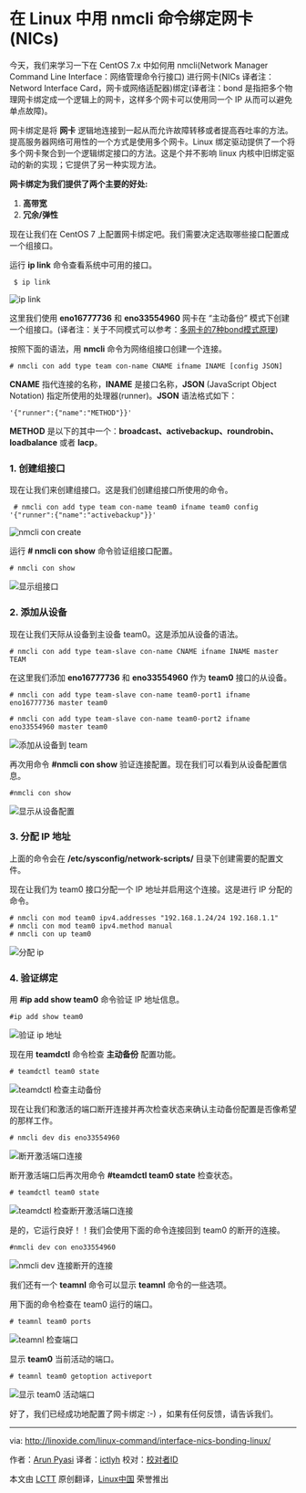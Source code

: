 在 Linux 中用 nmcli 命令绑定网卡(NICs)
================================================================================
今天，我们来学习一下在 CentOS 7.x 中如何用 nmcli(Network Manager Command Line Interface：网络管理命令行接口) 进行网卡(NICs 译者注：Netword Interface Card，网卡或网络适配器)绑定(译者注：bond 是指把多个物理网卡绑定成一个逻辑上的网卡，这样多个网卡可以使用同一个 IP 从而可以避免单点故障)。

网卡绑定是将 **网卡** 逻辑地连接到一起从而允许故障转移或者提高吞吐率的方法。提高服务器网络可用性的一个方式是使用多个网卡。Linux 绑定驱动提供了一个将多个网卡聚合到一个逻辑绑定接口的方法。这是个并不影响 linux 内核中旧绑定驱动的新的实现；它提供了另一种实现方法。

**网卡绑定为我们提供了两个主要的好处:**

1. **高带宽**
1. **冗余/弹性**

现在让我们在 CentOS 7 上配置网卡绑定吧。我们需要决定选取哪些接口配置成一个组接口。

运行 **ip link** 命令查看系统中可用的接口。

     $ ip link

![ip link](http://blog.linoxide.com/wp-content/uploads/2015/01/ip-link.png)

这里我们使用 **eno16777736** 和 **eno33554960** 网卡在 “主动备份” 模式下创建一个组接口。(译者注：关于不同模式可以参考：<a href="http://support.huawei.com/ecommunity/bbs/10155553.html">多网卡的7种bond模式原理</a>)

按照下面的语法，用 **nmcli** 命令为网络组接口创建一个连接。

    # nmcli con add type team con-name CNAME ifname INAME [config JSON]

**CNAME** 指代连接的名称，**INAME** 是接口名称，**JSON** (JavaScript Object Notation) 指定所使用的处理器(runner)。**JSON** 语法格式如下：

    '{"runner":{"name":"METHOD"}}' 

**METHOD** 是以下的其中一个：**broadcast、activebackup、roundrobin、loadbalance** 或者 **lacp**。

### 1. 创建组接口 ###

现在让我们来创建组接口。这是我们创建组接口所使用的命令。

     # nmcli con add type team con-name team0 ifname team0 config '{"runner":{"name":"activebackup"}}'

![nmcli con create](http://blog.linoxide.com/wp-content/uploads/2015/01/nmcli-con-create.png)

运行 **# nmcli con show** 命令验证组接口配置。

    # nmcli con show

![显示组接口](http://blog.linoxide.com/wp-content/uploads/2015/01/show-team-interface.png)

### 2. 添加从设备 ###

现在让我们天际从设备到主设备 team0。这是添加从设备的语法。

    # nmcli con add type team-slave con-name CNAME ifname INAME master TEAM

在这里我们添加 **eno16777736** 和 **eno33554960** 作为 **team0** 接口的从设备。

    # nmcli con add type team-slave con-name team0-port1 ifname eno16777736 master team0

    # nmcli con add type team-slave con-name team0-port2 ifname eno33554960 master team0

![添加从设备到 team](http://blog.linoxide.com/wp-content/uploads/2015/01/adding-to-team.png)

再次用命令 **#nmcli con show** 验证连接配置。现在我们可以看到从设备配置信息。

    #nmcli con show

![显示从设备配置](http://blog.linoxide.com/wp-content/uploads/2015/01/show-slave-config.png)

### 3. 分配 IP 地址 ###

上面的命令会在 **/etc/sysconfig/network-scripts/** 目录下创建需要的配置文件。

现在让我们为 team0 接口分配一个 IP 地址并启用这个连接。这是进行 IP 分配的命令。

    # nmcli con mod team0 ipv4.addresses "192.168.1.24/24 192.168.1.1"
    # nmcli con mod team0 ipv4.method manual
    # nmcli con up team0

![分配 ip](http://blog.linoxide.com/wp-content/uploads/2015/01/ip-assignment.png)

### 4. 验证绑定 ###

用 **#ip add show team0** 命令验证 IP 地址信息。

    #ip add show team0

![验证 ip 地址](http://blog.linoxide.com/wp-content/uploads/2015/01/verfiy-ip-adress.png)

现在用 **teamdctl** 命令检查 **主动备份** 配置功能。

    # teamdctl team0 state

![teamdctl 检查主动备份](http://blog.linoxide.com/wp-content/uploads/2015/01/teamdctl-activebackup-check.png)

现在让我们和激活的端口断开连接并再次检查状态来确认主动备份配置是否像希望的那样工作。

    # nmcli dev dis eno33554960

![断开激活端口连接](http://blog.linoxide.com/wp-content/uploads/2015/01/disconnect-activeport.png)

断开激活端口后再次用命令 **#teamdctl team0 state** 检查状态。

    # teamdctl team0 state

![teamdctl 检查断开激活端口连接](http://blog.linoxide.com/wp-content/uploads/2015/01/teamdctl-check-activeport-disconnect.png)

是的，它运行良好！！我们会使用下面的命令连接回到 team0 的断开的连接。

    #nmcli dev con eno33554960

![nmcli dev 连接断开的连接](http://blog.linoxide.com/wp-content/uploads/2015/01/nmcli-dev-connect-disconected.png)

我们还有一个 **teamnl** 命令可以显示 **teamnl** 命令的一些选项。

用下面的命令检查在 team0 运行的端口。

    # teamnl team0 ports

![teamnl 检查端口](http://blog.linoxide.com/wp-content/uploads/2015/01/teamnl-check-ports.png)

显示 **team0** 当前活动的端口。

    # teamnl team0 getoption activeport

![显示 team0 活动端口](http://blog.linoxide.com/wp-content/uploads/2015/01/display-active-port-team0.png)

好了，我们已经成功地配置了网卡绑定 :-) ，如果有任何反馈，请告诉我们。

--------------------------------------------------------------------------------

via: http://linoxide.com/linux-command/interface-nics-bonding-linux/

作者：[Arun Pyasi][a]
译者：[ictlyh](https://github.com/ictlyh)
校对：[校对者ID](https://github.com/校对者ID)

本文由 [LCTT](https://github.com/LCTT/TranslateProject) 原创翻译，[Linux中国](http://linux.cn/) 荣誉推出

[a]:http://linoxide.com/author/arunp/